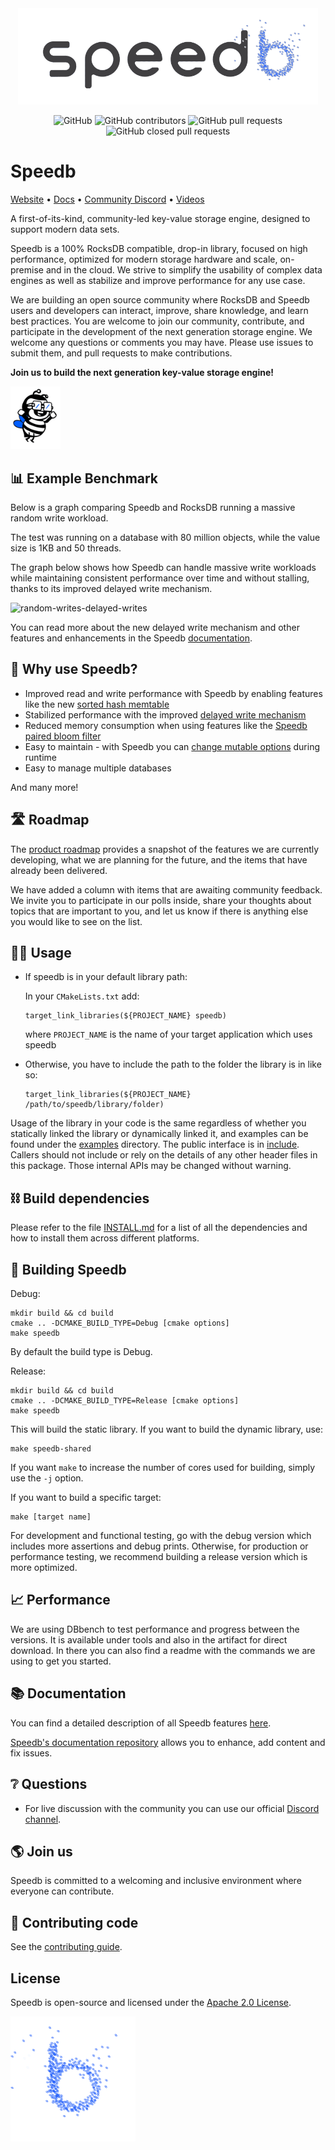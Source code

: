 <div align="center">
  <picture>
    <source media="(prefers-color-scheme: dark)" srcset=".github/speedb-logo-dark.gif" width="480px" >
    <img src=".github/speedb-logo.gif" width="480px">
  </picture>
</div>

<div align="center">

![GitHub](https://img.shields.io/github/license/speedb-io/speedb)
![GitHub contributors](https://img.shields.io/github/contributors/speedb-io/speedb?color=blue)
![GitHub pull requests](https://img.shields.io/github/issues-pr/speedb-io/speedb)
![GitHub closed pull requests](https://img.shields.io/github/issues-pr-closed/speedb-io/speedb?color=green)
</div>

# Speedb
[Website](https://www.speedb.io) • [Docs](https://docs.speedb.io/) • [Community Discord](https://discord.com/invite/5fVUUtM2cG) • [Videos](https://www.youtube.com/watch?v=jM987hjxRxI&list=UULF6cdtbCAzRnWtluhMsmjGKw&index=2)

A first-of-its-kind, community-led key-value storage engine, designed to support modern data sets. 

Speedb is a 100% RocksDB compatible, drop-in library, focused on high performance, optimized for modern storage hardware and scale, on-premise and in the cloud.
We strive to simplify the usability of complex data engines as well as stabilize and improve performance for any use case.

We are building an open source community where RocksDB and Speedb users and developers can interact, improve, share knowledge, and learn best practices. You are welcome to join our community, contribute, and participate in the development of the next generation storage engine. We welcome any questions or comments you may have. Please use issues to submit them, and pull requests to make contributions.


**Join us to build the next generation key-value storage engine!**

<picture>
  <source media="(prefers-color-scheme: dark)" srcset=".github/new-bee-mascot-dark.gif" width="80px" >
  <img src=".github/new-bee-mascot.gif" width="80px">
</picture>


## 📊 Example Benchmark

Below is a graph comparing Speedb and RocksDB running a massive random write workload.

The test was running on a database with 80 million objects, while the value size is 1KB and 50 threads. 

The graph below shows how Speedb can handle massive write workloads while maintaining consistent performance over time and without stalling, thanks to its improved delayed write mechanism.

![random-writes-delayed-writes](https://github.com/speedb-io/speedb/assets/107058910/dca2785a-d43f-494d-ad34-815ade50ca7a)


You can read more about the new delayed write mechanism and other features and enhancements in the Speedb [documentation](https://docs.speedb.io/enhancements/dynamic-delayed-writes).

## 💬 Why use Speedb?
* Improved read and write performance with Speedb by enabling features like the new [sorted hash memtable](https://docs.speedb.io/speedb-features/sorted-hash-memtable) 
* Stabilized performance with the improved [delayed write mechanism](https://docs.speedb.io/enhancements/dynamic-delayed-writes) 
* Reduced memory consumption when using features like the [Speedb paired bloom filter](https://docs.speedb.io/speedb-features/paired-bloom-filter)
* Easy to maintain - with Speedb you can [change mutable options](https://docs.speedb.io/speedb-features/live-configuration-changes) during runtime 
* Easy to manage multiple databases

And many more!

## 🛣️ Roadmap

The [product roadmap](https://github.com/orgs/speedb-io/projects/4/views/1) provides a snapshot of the features we are currently developing, what we are planning for the future, and the items that have already been delivered.

We have added a column with items that are awaiting community feedback. We invite you to participate in our polls inside, share your thoughts about topics that are important to you, and let us know if there is anything else you would like to see on the list.


## 👷‍♀️ Usage
* If speedb is in your default library path:


  In your `CMakeLists.txt` add:
  ```
  target_link_libraries(${PROJECT_NAME} speedb)
  ```
  where `PROJECT_NAME` is the name of your target application which uses speedb

* Otherwise, you have to include the path to the folder the library is in like so:
	
  ```
  target_link_libraries(${PROJECT_NAME} /path/to/speedb/library/folder)
  ```


Usage of the library in your code is the same regardless of whether you statically linked the library or dynamically linked it, and examples can be found under the [examples](examples) directory.
The public interface is in [include](include/rocksdb). Callers should not include or rely on the details of any other header files in this package. Those internal APIs may be changed without warning.


## ⛓️ Build dependencies

Please refer to the file [INSTALL.md](INSTALL.md) for a list of all the
dependencies and how to install them across different platforms.


## 🔨 Building Speedb 

Debug:

    mkdir build && cd build
    cmake .. -DCMAKE_BUILD_TYPE=Debug [cmake options]
    make speedb

By default the build type is Debug.

Release:

    mkdir build && cd build
    cmake .. -DCMAKE_BUILD_TYPE=Release [cmake options]
    make speedb

This will build the static library. If you want to build the dynamic library,
use:

    make speedb-shared

If you want `make` to increase the number of cores used for building, simply use
the `-j` option.

If you want to build a specific target:

    make [target name]

For development and functional testing, go with the debug version which includes
more assertions and debug prints. Otherwise, for production or performance
testing, we recommend building a release version which is more optimized.

## 📈 Performance 

We are using DBbench to test performance and progress between the versions. It is available under tools and also in the artifact for direct download.
In there you can also find a readme with the commands we are using to get you started. 





## 📚 Documentation

You can find a detailed description of all Speedb features [here](https://speedb.gitbook.io/documentation/).

[Speedb's documentation repository](https://github.com/speedb-io/documentation) allows you to enhance, add content and fix issues. 



## ❔ Questions 

- For live discussion with the community you can use our official [Discord channel](https://discord.gg/5fVUUtM2cG). 



## 🌎 Join us 

Speedb is committed to a welcoming and inclusive environment where everyone can
contribute.


## 🫴 Contributing code

See the [contributing guide](CONTRIBUTING.md).


## License
Speedb is open-source and licensed under the [Apache 2.0 License](LICENSE.Apache).


<img src=".github/speedb-b.gif" width="200px">
